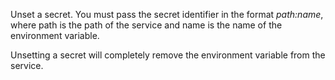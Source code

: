 Unset a secret. You must pass the secret identifier in the format _path:name_, where path is the path of the service and name is the name of the environment variable.

Unsetting a secret will completely remove the environment variable from the service.

